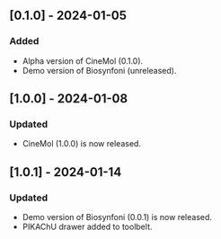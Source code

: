 ## [0.1.0] - 2024-01-05

### Added

- Alpha version of CineMol (0.1.0).
- Demo version of Biosynfoni (unreleased).

## [1.0.0] - 2024-01-08

### Updated

- CineMol (1.0.0) is now released.

## [1.0.1] - 2024-01-14

### Updated

- Demo version of Biosynfoni (0.0.1) is now released.
- PIKAChU drawer added to toolbelt.